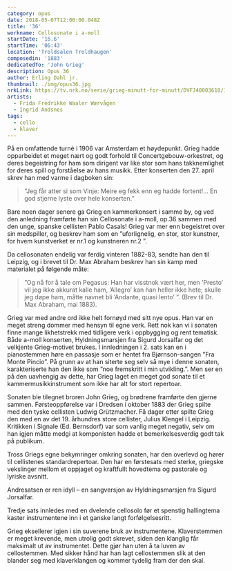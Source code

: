 ```yaml
---
category: opus
date: 2018-05-07T12:00:00.048Z
title: '36'
workname: Cellosonate i a-moll
startDate: '16.6'
startTime: '06:43'
location: 'Troldsalen Troldhaugen'
composedin: '1883'
dedicatedTo: 'John Grieg'
description: Opus 36
author: Erling Dahl jr.
thumbnail: ./img/opus36.jpg
nrkLink: https://tv.nrk.no/serie/grieg-minutt-for-minutt/DVFJ40003618/16-06-2018
artists:
  - Frida Fredrikke Waaler Wærvågen
  - Ingrid Andsnes
tags:
  - cello
  - klaver
---
```

På en omfattende turné i 1906 var Amsterdam et høydepunkt. Grieg hadde opparbeidet et meget nært og godt forhold til Concertgebouw-orkestret, og deres begeistring for ham som dirigent var like stor som hans takknemlighet for deres spill og forståelse av hans musikk. Etter konserten den 27. april skrev han med varme i dagboken sin:  

> ”Jeg får atter si som Vinje: Meire eg fekk enn eg hadde fortent!… En god stjerne lyste over hele konserten.”

Bare noen dager senere ga Grieg en kammerkonsert i samme by, og ved den anledning framførte han sin Cellosonate i a-moll, op.36 sammen med den unge, spanske cellisten Pablo Casals! Grieg var mer enn begeistret over sin medspiller, og beskrev ham som en ”uforlignelig, en stor, stor kunstner, for hvem kunstverket er nr.1 og kunstneren nr.2 ”.

Da cellosonaten endelig var ferdig vinteren 1882-83, sendte han den til Leipzig, og i brevet til Dr. Max Abraham beskrev han sin kamp med materialet på følgende måte:  

> ”Og nå for å tale om Pegasus: Han har visstnok vært her, men ’Presto’ vil jeg ikke akkurat kalle ham, ’Allegro’ kan han heller ikke hete; skulle jeg døpe ham, måtte navnet bli ’Andante, quasi lento’ ”. (Brev til Dr. Max Abraham, mai 1883).

Grieg var med andre ord ikke helt fornøyd med sitt nye opus. Han var en meget streng dommer med hensyn til egne verk. Rett nok kan vi i sonaten finne mange likhetstrekk med tidligere verk i oppbygging og rent tematisk. Både a-moll konserten, Hyldningsmarsjen fra Sigurd Jorsalfar og det velkjente Grieg-motivet brukes. I innledningen i 2. sats kan en i pianostemmen høre en passasje som er hentet fra Bjørnson-sangen ”Fra Monte Pincio”. På grunn av at han siterte seg selv så mye i denne sonaten, karakteriserte han den ikke som ”noe fremskritt i min utvikling.”. Men ser en på den uavhengig av dette, har Grieg laget en meget god sonate til et kammermusikkinstrument som ikke har alt for stort repertoar.

Sonaten ble tilegnet broren John Grieg, og brødrene framførte den gjerne sammen. Førsteoppførelse var i Dredsen i oktober 1883 der Grieg spilte med den tyske cellisten Ludwig Grützmacher. Få dager etter spilte Grieg den med en av det 19. århundres store cellister, Julius Klengel i Leipzig. Kritikken i Signale (Ed. Bernsdorf) var som vanlig meget negativ, selv om han igjen måtte medgi at komponisten hadde et bemerkelsesverdig godt tak på publikum.

Tross Griegs egne bekymringer omkring sonaten, har den overlevd og hører til cellistenes standardrepertoar. Den har en førstesats med sterke, griegske vekslinger mellom et oppjaget og kraftfullt hovedtema og pastorale og lyriske avsnitt.

Andresatsen er ren idyll – en sangversjon av Hyldningsmarsjen fra Sigurd Jorsalfar.

Tredje sats innledes med en dvelende cellosolo før et spenstig hallingtema kaster instrumentene inn i et ganske langt forfølgelsesritt.

Grieg eksellerer igjen i sin suverene bruk av instrumentene. Klaverstemmen er meget krevende, men utrolig godt skrevet, siden den klanglig får maksimalt ut av instrumentet. Dette gjør han uten å ta luven av cellostemmen. Med sikker hånd har han lagt cellostemmen slik at den blander seg med klaverklangen og kommer tydelig fram der den skal.
